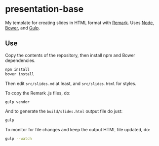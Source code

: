 
presentation-base
=================

My template for creating slides in HTML format with [Remark][remark]. Uses [Node][node], [Bower][bower], and [Gulp][gulp].

[remark]: https://github.com/gnab/remark
[node]: https://nodejs.org/
[bower]: http://bower.io/
[gulp]: http://gulpjs.com/


Use
---

Copy the contents of the repository, then install npm and Bower dependencies.

```sh
npm install
bower install
```

Then edit `src/slides.md` at least, and `src/slides.html` for styles.

To copy the Remark .js files, do:

```sh
gulp vendor
```

And to generate the `build/slides.html` output file do just:

```sh
gulp
```

To monitor for file changes and keep the output HTML file updated, do:

```sh
gulp --watch
```

